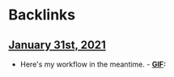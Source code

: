 
# Backlinks
## [January 31st, 2021](<January 31st, 2021.md>)
- Here's my workflow in the meantime.
                    - **[GIF](<GIF.md>):**

